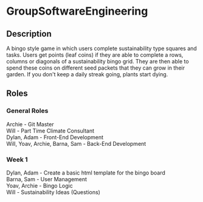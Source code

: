 # GroupSoftwareEngineering

## Description
A bingo style game in which users complete sustainability type squares and tasks. Users get points (leaf coins) if they are able to complete a rows, columns or diagonals of a sustainability bingo grid. They are then able to spend these coins on different seed packets that they can grow in their garden. If you don't keep a daily streak going, plants start dying. 

## Roles
### General Roles
Archie - Git Master <br/>
Will - Part Time Climate Consultant <br/>
Dylan, Adam - Front-End Development <br/>
Will, Yoav, Archie, Barna, Sam - Back-End Development
### Week 1
Dylan, Adam - Create a basic html template for the bingo board <br/>
Barna, Sam - User Management <br/>
Yoav, Archie - Bingo Logic <br/>
Will - Sustainability Ideas (Questions)
